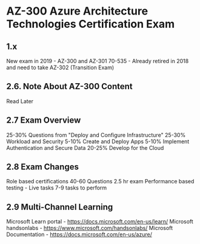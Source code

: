 # AZ-300 Azure Architecture Technologies Certification Exam

## 1.x
New exam in 2019 - AZ-300 and AZ-301
70-535 - Already retired in 2018 and need to take AZ-302 (Transition Exam)
		
## 2.6. Note About AZ-300 Content
Read Later
	
## 2.7 Exam Overview
25-30% Questions from "Deploy and Configure Infrastructure"
25-30% Workload and Security
5-10% Create and Deploy Apps
5-10% Implement Authentication and Secure Data
20-25% Develop for the Cloud

## 2.8 Exam Changes
Role based certifications
40-60 Questions
2.5 hr exam
Performance based testing - Live tasks
7-9 tasks to perform
		
## 2.9 Multi-Channel Learning
Microsoft Learn portal - https://docs.microsoft.com/en-us/learn/
Microsoft handsonlabs - https://www.microsoft.com/handsonlabs/
Microsoft Documentation - https://docs.microsoft.com/en-us/azure/
	
	
	
